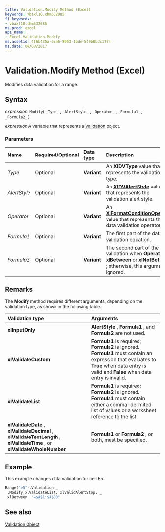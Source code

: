 ```yaml
---
title: Validation.Modify Method (Excel)
keywords: vbaxl10.chm532085
f1_keywords:
- vbaxl10.chm532085
ms.prod: excel
api_name:
- Excel.Validation.Modify
ms.assetid: 4f6b435a-6ca6-8953-1bde-549b0bdc1774
ms.date: 06/08/2017
---
```



# Validation.Modify Method (Excel)

Modifies data validation for a range.


## Syntax

 _expression_. `Modify`( `_Type_` , `_AlertStyle_` , `_Operator_` , `_Formula1_` , `_Formula2_` )

 _expression_ A variable that represents a [Validation](./Excel.Validation.md) object.


### Parameters



|Name|Required/Optional|Data type|Description|
|:-----|:-----|:-----|:-----|
| _Type_|Optional| **Variant**|An  **XlDVType** value that represents the validation type.|
| _AlertStyle_|Optional| **Variant**|An  **[XlDVAlertStyle](Excel.XlDVAlertStyle.md)** value that represents the validation alert style.|
| _Operator_|Optional| **Variant**|An  **[XlFormatConditionOperator](Excel.XlFormatConditionOperator.md)** value that represents the data validation operator.|
| _Formula1_|Optional| **Variant**|The first part of the data validation equation.|
| _Formula2_|Optional| **Variant**|The second part of the data validation when  **Operator** is **xlBetween** or **xlNotBetween** ; otherwise, this argument is ignored.|

## Remarks

The  **Modify** method requires different arguments, depending on the validation type, as shown in the following table.



|**Validation type**|**Arguments**|
|:-----|:-----|
| **xlInputOnly**| **AlertStyle** , **Formula1** , and **Formula2** are not used.|
| **xlValidateCustom**| **Formula1** is required; **Formula2** is ignored. **Formula1** must contain an expression that evaluates to **True** when data entry is valid and **False** when data entry is invalid.|
| **xlValidateList**| **Formula1** is required; **Formula2** is ignored. **Formula1** must contain either a comma-delimited list of values or a worksheet reference to the list.|
| **xlValidateDate** , **xlValidateDecimal** , **xlValidateTextLength** , **xlValidateTime** , or **xlValidateWholeNumber**| **Formula1** or **Formula2** , or both, must be specified.|

## Example

This example changes data validation for cell E5.


```vb
Range("e5").Validation _ 
 .Modify xlValidateList, xlValidAlertStop, _ 
 xlBetween, "=$A$1:$A$10"
```


## See also


[Validation Object](Excel.Validation.md)

